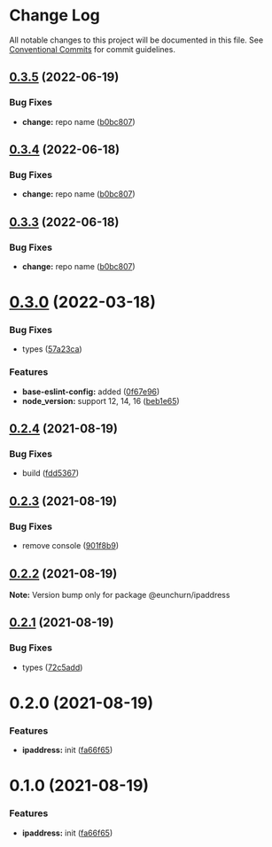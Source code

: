 # Change Log

All notable changes to this project will be documented in this file.
See [Conventional Commits](https://conventionalcommits.org) for commit guidelines.

## [0.3.5](https://github.com/eunchurn/packages/compare/@eunchurn/ipaddress@0.3.1...@eunchurn/ipaddress@0.3.5) (2022-06-19)


### Bug Fixes

* **change:** repo name ([b0bc807](https://github.com/eunchurn/packages/commit/b0bc807ce5351bdf24893ec6127f1d21879167cb))





## [0.3.4](https://github.com/eunchurn/packages/compare/@eunchurn/ipaddress@0.3.1...@eunchurn/ipaddress@0.3.4) (2022-06-18)


### Bug Fixes

* **change:** repo name ([b0bc807](https://github.com/eunchurn/packages/commit/b0bc807ce5351bdf24893ec6127f1d21879167cb))





## [0.3.3](https://github.com/eunchurn/packages/compare/@eunchurn/ipaddress@0.3.1...@eunchurn/ipaddress@0.3.3) (2022-06-18)


### Bug Fixes

* **change:** repo name ([b0bc807](https://github.com/eunchurn/packages/commit/b0bc807ce5351bdf24893ec6127f1d21879167cb))





# [0.3.0](https://github.com/eunchurn/packages/compare/@eunchurn/ipaddress@0.2.4...@eunchurn/ipaddress@0.3.0) (2022-03-18)

### Bug Fixes

- types ([57a23ca](https://github.com/eunchurn/packages/commit/57a23ca504392319b5b6003cf00401a2b44fd911))

### Features

- **base-eslint-config:** added ([0f67e96](https://github.com/eunchurn/packages/commit/0f67e9685a6b71ac80579d1bc9b2edc424b9cbdb))
- **node_version:** support 12, 14, 16 ([beb1e65](https://github.com/eunchurn/packages/commit/beb1e65e0d2a86041bb4b4092ce25f79e4772aa3))

## [0.2.4](https://github.com/eunchurn/packages/compare/@eunchurn/ipaddress@0.2.3...@eunchurn/ipaddress@0.2.4) (2021-08-19)

### Bug Fixes

- build ([fdd5367](https://github.com/eunchurn/packages/commit/fdd5367de6ffc1b42fd97582b55c651620e9faf9))

## [0.2.3](https://github.com/eunchurn/packages/compare/@eunchurn/ipaddress@0.2.2...@eunchurn/ipaddress@0.2.3) (2021-08-19)

### Bug Fixes

- remove console ([901f8b9](https://github.com/eunchurn/packages/commit/901f8b91493400ca1d6ac713ad796a9c6efbe38e))

## [0.2.2](https://github.com/eunchurn/packages/compare/@eunchurn/ipaddress@0.2.1...@eunchurn/ipaddress@0.2.2) (2021-08-19)

**Note:** Version bump only for package @eunchurn/ipaddress

## [0.2.1](https://github.com/eunchurn/packages/compare/@eunchurn/ipaddress@0.2.0...@eunchurn/ipaddress@0.2.1) (2021-08-19)

### Bug Fixes

- types ([72c5add](https://github.com/eunchurn/packages/commit/72c5add1e7d122e9ceeae02f38015e9ee720e176))

# 0.2.0 (2021-08-19)

### Features

- **ipaddress:** init ([fa66f65](https://github.com/eunchurn/packages/commit/fa66f65d164de63d8cf7308d1ce9bb5950d49751))

# 0.1.0 (2021-08-19)

### Features

- **ipaddress:** init ([fa66f65](https://github.com/eunchurn/packages/commit/fa66f65d164de63d8cf7308d1ce9bb5950d49751))
